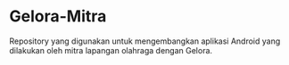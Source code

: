 # Gelora-Mitra
Repository yang digunakan untuk mengembangkan aplikasi Android yang dilakukan oleh mitra lapangan olahraga dengan Gelora.

